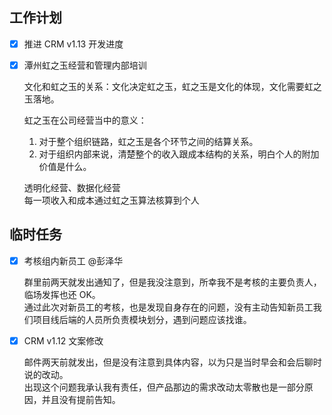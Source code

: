 ## 工作计划

- [x] 推进 CRM v1.13 开发进度

- [x] 潭州虹之玉经营和管理内部培训

	文化和虹之玉的关系：文化决定虹之玉，虹之玉是文化的体现，文化需要虹之玉落地。  
	
	虹之玉在公司经营当中的意义：  
	1. 对于整个组织链路，虹之玉是各个环节之间的结算关系。
	2. 对于组织内部来说，清楚整个的收入跟成本结构的关系，明白个人的附加价值是什么。

	透明化经营、数据化经营  
	每一项收入和成本通过虹之玉算法核算到个人

## 临时任务

- [x] 考核组内新员工 @彭泽华

	群里前两天就发出通知了，但是我没注意到，所幸我不是考核的主要负责人，临场发挥也还 OK。  
	通过此次对新员工的考核，也是发现自身存在的问题，没有主动告知新员工我们项目线后端的人员所负责模块划分，遇到问题应该找谁。

- [x] CRM v1.12 文案修改

	邮件两天前就发出，但是没有注意到具体内容，以为只是当时早会和会后聊时说的改动。  
	出现这个问题我承认我有责任，但产品那边的需求改动太零散也是一部分原因，并且没有提前告知。
